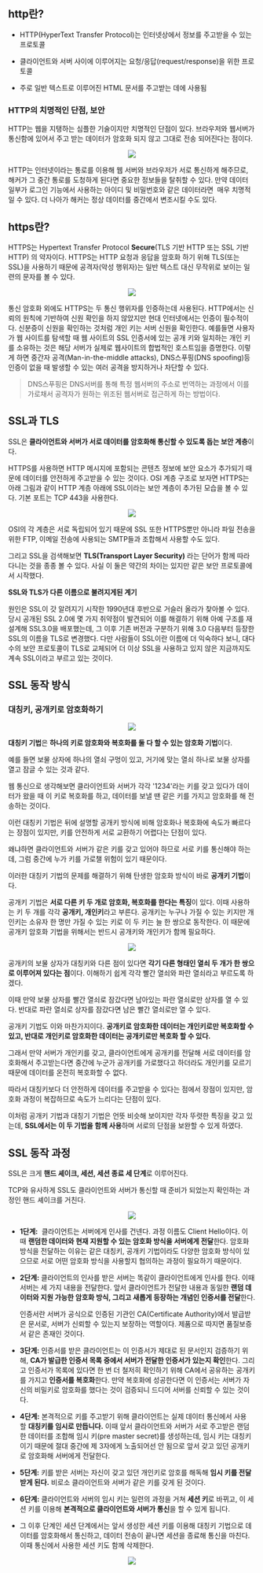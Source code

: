 ## http란?

- HTTP(HyperText Transfer Protocol)는 인터넷상에서 정보를 주고받을 수 있는 프로토콜
  
- 클라이언트와 서버 사이에 이루어지는 요청/응답(request/response)을 위한 프로토콜
  
- 주로 일반 텍스트로 이루어진 HTML 문서를 주고받는 데에 사용됨
  

### HTTP의 치명적인 단점, 보안

HTTP는 웹을 지탱하는 심플한 기술이지만 치명적인 단점이 있다. 브라우저와 웹서버가 통신함에 있어서 주고 받는 데이터가 암호화 되지 않고 그대로 전송 되어진다는 점이다.

<p align="center"><img src="https://i.postimg.cc/59BxF3g8/img1-daumcdn.png"></p>

HTTP는 인터넷이라는 통로를 이용해 웹 서버와 브라우저가 서로 통신하게 해주므로, 해커가 그 중간 통로를 도청하게 된다면 중요한 정보들을 탈취할 수 있다. 만약 데이터 일부가 로그인 기능에서 사용하는 아이디 및 비밀번호와 같은 데이터라면  매우 치명적일 수 있다. 더 나아가 해커는 정상 데이터를 중간에서 변조시킬 수도 있다.

## https란?

HTTPS는 Hypertext Transfer Protocol **Secure**(TLS 기반 HTTP 또는 SSL 기반 HTTP) 의 약자이다. HTTPS는 HTTP 요청과 응답을 암호화 하기 위해 TLS(또는 SSL)을 사용하기 때문에 공격자(악성 행위자)는 일반 텍스트 대신 무작위로 보이는 일련의 문자를 볼 수 있다.

<p align="center"><img src="https://i.postimg.cc/KY3f8QLM/img1-daumcdn.png"></p>

통신 암호화 외에도 HTTPS는 두 통신 행위자를 인증하는데 사용된다. HTTP에서는 신뢰의 원칙에 기반하여 신원 확인을 하지 않았지만 현대 인터넷에서는 인증이 필수적이다. 신분증이 신원을 확인하는 것처럼 개인 키는 서버 신원을 확인한다. 예를들면 사용자가 웹 사이트를 탐색할 때 웹 사이트의 SSL 인증서에 있는 공개 키와 일치하는 개인 키를 소유하는 것은 해당 서버가 실제로 웹사이트의 합법적인 호스트임을 증명한다. 이렇게 하면 중간자 공격(Man-in-the-middle attacks), DNS스푸핑(DNS spoofing)등 인증이 없을 때 발생할 수 있는 여러 공격을 방지하거나 차단할 수 있다.

> DNS스푸핑은 DNS서버를 통해 특정 웹서버의 주소로 번역하는 과정에서 이를 가로채서 공격자가 원하는 위조된 웹서버로 접근하게 하는 방법이다.

## SSL과 TLS

SSL은 **클라이언트와 서버가 서로 데이터를 암호화해 통신할 수 있도록 돕는 보안 계층**이다.

HTTPS를 사용하면 HTTP 메시지에 포함되는 콘텐츠 정보에 보안 요소가 추가되기 때문에 데이터를 안전하게 주고받을 수 있는 것이다. OSI 계층 구조로 보자면 HTTPS는 아래 그림과 같이 HTTP 계층 아래에 SSL이라는 보안 계층이 추가된 모습을 볼 수 있다. 기본 포트는 TCP 443을 사용한다.

<p align="center"><img src="https://i.postimg.cc/NGRdqN79/img1-daumcdn.jpg"></p>

OSI의 각 계층은 서로 독립되어 있기 때문에 SSL 또한 HTTPS뿐만 아니라 파일 전송을 위한 FTP, 이메일 전송에 사용되는 SMTP들과 조합해서 사용할 수도 있다.

그리고 SSL을 검색해보면 **TLS(Transport Layer Security)** 라는 단어가 함께 따라다니는 것을 종종 볼 수 있다. 사실 이 둘은 약간의 차이는 있지만 같은 보안 프로토콜에서 시작했다.

**SSL와 TLS가 다른 이름으로 불려지게된 계기**

원인은 SSL이 갓 알려지기 시작한 1990년대 후반으로 거슬러 올라가 찾아볼 수 있다. 당시 공개된 SSL 2.0에 몇 가지 취약점이 발견되어 이를 해결하기 위해 아예 구조를 재설계해 SSL3.0을 배포했는데, 그 이후 기존 버전과 구분하기 위해 3.0 다음부터 등장한 SSL의 이름을 TLS로 변경했다. 다만 사람들이 SSL이란 이름에 더 익숙하다 보니, 대다수의 보안 프로토콜이 TLS로 교체되어 더 이상 SSL을 사용하고 있지 않은 지금까지도 계속 SSL이라고 부르고 있는 것이다.

## SSL 동작 방식

### 대칭키, 공개키로 암호화하기

<p align="center"><img src="https://i.postimg.cc/659gHJJ5/img1-daumcdn.jpg"></p>

**대칭키 기법**은 **하나의 키로 암호화와 복호화를 둘 다 할 수 있는 암호화 기법**이다.

예를 들면 보물 상자에 하나의 열쇠 구멍이 있고, 거기에 맞는 열쇠 하나로 보물 상자를 열고 잠글 수 있는 것과 같다.

웹 통신으로 생각해보면 클라이언트와 서버가 각각 '1234'라는 키를 갖고 있다가 데이터가 왔을 때 이 키로 복호화를 하고, 데이터를 보낼 땐 같은 키를 가지고 암호화를 해 전송하는 것이다.

이런 대칭키 기법은 뒤에 설명할 공개키 방식에 비해 암호화나 복호화에 속도가 빠르다는 장점이 있지만, 키를 안전하게 서로 교환하기 어렵다는 단점이 있다.

왜냐하면 클라이언트와 서버가 같은 키를 갖고 있어야 하므로 서로 키를 통신해야 하는데, 그럼 중간에 누가 키를 가로챌 위험이 있기 때문이다.

이러한 대칭키 기법의 문제를 해결하기 위해 탄생한 암호화 방식이 바로 **공개키 기법**이다.

공개키 기법은 **서로 다른 키 두 개로 암호화, 복호화를 한다는 특징**이 있다. 이때 사용하는 키 두 개를 각각 **공개키, 개인키**라고 부른다. 공개키는 누구나 가질 수 있는 키지만 개인키는 소유자 한 명만 가질 수 있는 키로 이 두 키는 늘 한 쌍으로 동작한다. 이 때문에 공개키 암호화 기법을 위해서는 반드시 공개키와 개인키가 함께 필요하다.

<p align="center"><img src="https://i.postimg.cc/dVckMB61/img1-daumcdn.png"></p>

공개키의 보물 상자가 대칭키와 다른 점이 있다면 **각기 다른 형태인 열쇠 두 개가 한 쌍으로 이루어져 있다는 점**이다. 이해하기 쉽게 각각 빨간 열쇠와 파란 열쇠라고 부르도록 하겠다.

이때 만약 보물 상자를 빨간 열쇠로 잠갔다면 남아있는 파란 열쇠로만 상자를 열 수 있다. 반대로 파란 열쇠로 상자를 잠갔다면 남은 빨간 열쇠로만 열 수 있다.

공개키 기법도 이와 마찬가지이다. **공개키로 암호화한 데이터는 개인키로만 복호화할 수 있고, 반대로 개인키로 암호화한 데이터는 공개키로만 복호화 할 수 있다.**

그래서 만약 서버가 개인키를 갖고, 클라이언트에게 공개키를 전달해 서로 데이터를 암호화해서 주고받는다면 중간에 누군가 공개키를 가로챘다고 하더라도 개인키를 모르기 때문에 데이터를 온전히 복호화할 수 없다.

따라서 대칭키보다 더 안전하게 데이터를 주고받을 수 있다는 점에서 장점이 있지만, 암호화 과정이 복잡하므로 속도가 느리다는 단점이 있다.

이처럼 공개키 기법과 대칭기 기법은 언뜻 비슷해 보이지만 각자 뚜렷한 특징을 갖고 있는데, **SSL에서는 이 두 기법을 함께 사용**하며 서로의 단점을 보완할 수 있게 하였다.

## SSL 동작 과정

SSL은 크게 **핸드 셰이크, 세션, 세션 종료 세 단계**로 이루어진다.

TCP와 유사하게 SSL도 클라이언트와 서버가 통신할 때 준비가 되었는지 확인하는 과정인 핸드 셰이크를 거친다.

<p align="center"><img src="https://i.postimg.cc/j5x3MPm3/img1-daumcdn.jpg"></p>

- **1단계:**  클라이언트는 서버에게 인사를 건넨다. 과정 이름도 Client Hello이다. 이때 **랜덤한 데이터와 현재 지원할 수 있는 암호화 방식을 서버에게 전달**한다. 암호화 방식을 전달하는 이유는 같은 대칭키, 공개키 기법이라도 다양한 암호화 방식이 있으므로 서로 어떤 암호화 방식을 사용할지 협의하는 과정이 필요하기 때문이다.
  
- **2단계:** 클라이언트의 인사를 받은 서버는 똑같이 클라이언트에게 인사를 한다. 이때 서버는 세 가지 내용을 전달한다. 앞서 클라이언트가 전달한 내용과 동일한 **랜덤 데이터와 지원 가능한 암호화 방식, 그리고 새롭게 등장하는 개념인 인증서를 전달**한다.
  
  인증서란 서버가 공식으로 인증된 기관인 CA(Certificate Authority)에서 발급받은 문서로, 서버가 신뢰할 수 있는지 보장하는 역할이다. 제품으로 따지면 품질보증서 같은 존재인 것이다.
  
- **3단계:** 인증서를 받은 클라이언트는 이 인증서가 제대로 된 문서인지 검증하기 위해, **CA가 발급한 인증서 목록 중에서 서버가 전달한 인증서가 있는지 확인**한다. 그리고 인증서가 목록에 있다면 한 번 더 철저히 확인하기 위해 CA에서 공유하는 공개키를 가지고 **인증서를 복호화**한다. 만약 복호화에 성공한다면 이 인증서는 서버가 자신의 비밀키로 암호화를 했다는 것이 검증되니 드디어 서버를 신뢰할 수 있는 것이다.
  
- **4단계:** 본격적으로 키를 주고받기 위해 클라이언트는 실제 데이터 통신에서 사용할 **대칭키를 임시로 만듭니다.** 이때 앞서 클라이언트와 서버가 서로 주고받은 랜덤한 데이터를 조합해 임시 키(pre master secret)를 생성하는데, 임시 키는 대칭키이기 때문에 절대 중간에 제 3자에게 노출되어선 안 됨으로 앞서 갖고 있던 공개키로 암호화해 서버에게 전달한다.
  
- **5단계:** 키를 받은 서버는 자신이 갖고 있던 개인키로 암호를 해독해 **임시 키를 전달받게 된다.** 비로소 클라이언트와 서버가 같은 키를 갖게 된 것이다.
  
- **6단계:** 클라이언트와 서버의 임시 키는 일련의 과정을 거쳐 **세션 키**로 바뀌고, 이 세션 키를 이용해 **본격적으로 클라이언트와 서버가 통신**을 할 수 있게 됩니다.
  
- 그 이후 단계인 세션 단계에서는 앞서 생성한 세션 키를 이용해 대칭키 기법으로 데이터를 암호화해서 통신하고, 데이터 전송이 끝나면 세션을 종료해 통신을 마친다. 이때 통신에서 사용한 세션 키도 함께 삭제한다.
  

<p align="center"><img src="https://i.postimg.cc/ZRyk8rNk/img1-daumcdn.png"></p>
